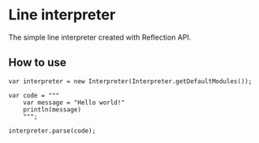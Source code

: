 # Line interpreter
The simple line interpreter created with Reflection API.
## How to use
```
var interpreter = new Interpreter(Interpreter.getDefaultModules());

var code = """
    var message = "Hello world!"
    println(message)
    """;

interpreter.parse(code);
```
